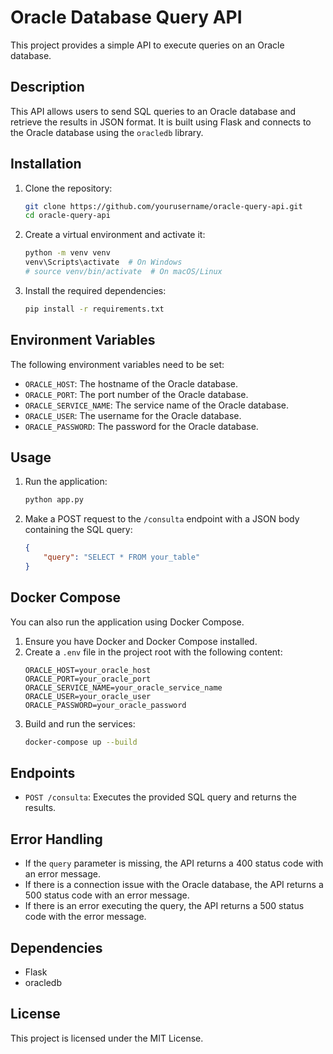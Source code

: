 # Oracle Database Query API

This project provides a simple API to execute queries on an Oracle database.

## Description

This API allows users to send SQL queries to an Oracle database and retrieve the results in JSON format. It is built using Flask and connects to the Oracle database using the `oracledb` library.

## Installation

1. Clone the repository:
    ```sh
    git clone https://github.com/yourusername/oracle-query-api.git
    cd oracle-query-api
    ```

2. Create a virtual environment and activate it:
    ```sh
    python -m venv venv
    venv\Scripts\activate  # On Windows
    # source venv/bin/activate  # On macOS/Linux
    ```

3. Install the required dependencies:
    ```sh
    pip install -r requirements.txt
    ```

## Environment Variables

The following environment variables need to be set:

- `ORACLE_HOST`: The hostname of the Oracle database.
- `ORACLE_PORT`: The port number of the Oracle database.
- `ORACLE_SERVICE_NAME`: The service name of the Oracle database.
- `ORACLE_USER`: The username for the Oracle database.
- `ORACLE_PASSWORD`: The password for the Oracle database.

## Usage

1. Run the application:
    ```sh
    python app.py
    ```

2. Make a POST request to the `/consulta` endpoint with a JSON body containing the SQL query:
    ```json
    {
        "query": "SELECT * FROM your_table"
    }
    ```

## Docker Compose

You can also run the application using Docker Compose.

1. Ensure you have Docker and Docker Compose installed.
2. Create a `.env` file in the project root with the following content:
    ```env
    ORACLE_HOST=your_oracle_host
    ORACLE_PORT=your_oracle_port
    ORACLE_SERVICE_NAME=your_oracle_service_name
    ORACLE_USER=your_oracle_user
    ORACLE_PASSWORD=your_oracle_password
    ```
3. Build and run the services:
    ```sh
    docker-compose up --build
    ```

## Endpoints

- `POST /consulta`: Executes the provided SQL query and returns the results.

## Error Handling

- If the `query` parameter is missing, the API returns a 400 status code with an error message.
- If there is a connection issue with the Oracle database, the API returns a 500 status code with an error message.
- If there is an error executing the query, the API returns a 500 status code with the error message.

## Dependencies

- Flask
- oracledb

## License

This project is licensed under the MIT License.